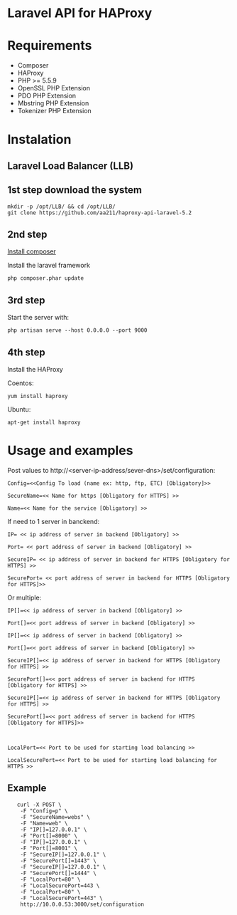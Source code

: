 # Laravel API for HAProxy

# Requirements 

* Composer
* HAProxy
* PHP >= 5.5.9
* OpenSSL PHP Extension
* PDO PHP Extension
* Mbstring PHP Extension
* Tokenizer PHP Extension

# Instalation

## Laravel Load Balancer (LLB)

## 1st step download the system

    mkdir -p /opt/LLB/ && cd /opt/LLB/
    git clone https://github.com/aa211/haproxy-api-laravel-5.2

## 2nd step 

[Install composer](https://getcomposer.org/download/)

  Install the laravel framework
  
    php composer.phar update

## 3rd step

Start the server with:
  
    php artisan serve --host 0.0.0.0 --port 9000
  
## 4th step

Install the HAProxy

Coentos:
  
    yum install haproxy

Ubuntu:

    apt-get install haproxy
  
# Usage and examples

  Post values to http://<server-ip-address/sever-dns>/set/configuration:
  
    Config=<<Config To load (name ex: http, ftp, ETC) [Obligatory]>>
    
    SecureName=<< Name for https [Obligatory for HTTPS] >>
    
    Name=<< Name for the service [Obligatory] >>
  
  
  If need to 1 server in banckend:
  
    IP= << ip address of server in backend [Obligatory] >>
    
    Port= << port address of server in backend [Obligatory] >>
    
    SecureIP= << ip address of server in backend for HTTPS [Obligatory for HTTPS] >>
    
    SecurePort= << port address of server in backend for HTTPS [Obligatory for HTTPS]>>
  
  
  Or multiple:
  
    IP[]=<< ip address of server in backend [Obligatory] >>
    
    Port[]=<< port address of server in backend [Obligatory] >>
    
    IP[]=<< ip address of server in backend [Obligatory] >>
    
    Port[]=<< port address of server in backend [Obligatory] >>
    
    SecureIP[]=<< ip address of server in backend for HTTPS [Obligatory for HTTPS] >>
    
    SecurePort[]=<< port address of server in backend for HTTPS [Obligatory for HTTPS] >>
    
    SecureIP[]=<< ip address of server in backend for HTTPS [Obligatory for HTTPS] >>
    
    SecurePort[]=<< port address of server in backend for HTTPS [Obligatory for HTTPS]>>
  
  
  
    LocalPort=<< Port to be used for starting load balancing >>
    
    LocalSecurePort=<< Port to be used for starting load balancing for HTTPS >>
    
## Example 
    
       curl -X POST \
        -F "Config=p" \
        -F "SecureName=webs" \
        -F "Name=web" \
        -F "IP[]=127.0.0.1" \
        -F "Port[]=8000" \
        -F "IP[]=127.0.0.1" \
        -F "Port[]=8001" \
        -F "SecureIP[]=127.0.0.1" \
        -F "SecurePort[]=1443" \
        -F "SecureIP[]=127.0.0.1" \
        -F "SecurePort[]=1444" \
        -F "LocalPort=80" \
        -F "LocalSecurePort=443 \
        -F "LocalPort=80" \
        -F "LocalSecurePort=443" \
        http://10.0.0.53:3000/set/configuration 
